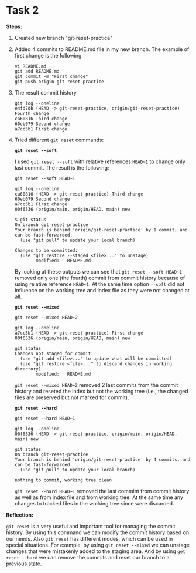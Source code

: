# Task 2


**Steps:**

1. Created new branch "git-reset-practice"

2. Added 4 commits to README.md file in my new branch. The example of first change is the following:
    ```
    vi README.md
    git add README.md
    git commit -m "First change"
    git push origin git-reset-practice
    ```

3. The result commit history

    ```
    git log --oneline
    e4fd7db (HEAD -> git-reset-practice, origin/git-reset-practice) Fourth change
    ca60816 Third change
    60eb079 Second change
    a7cc5b1 First change
    ```

4. Tried different `git reset` commands:

      **`git reset --soft`**

      I used `git reset --soft` with relative references `HEAD~1` to change only last commit. The resutl is the following:

      ```
      git reset --soft HEAD~1

      git log --oneline
      ca60816 (HEAD -> git-reset-practice) Third change
      60eb079 Second change
      a7cc5b1 First change
      00f6536 (origin/main, origin/HEAD, main) new
      ```

      ```
      $ git status
      On branch git-reset-practice
      Your branch is behind 'origin/git-reset-practice' by 1 commit, and can be fast-forwarded.
        (use "git pull" to update your local branch)

      Changes to be committed:
        (use "git restore --staged <file>..." to unstage)
              modified:   README.md
      ```

      By looking at these outputs we can see that `git reset --soft HEAD~1` removed only one (the fourth) commit from commit history because of using 
      relative reference `HEAD~1`. At the same time option `--soft` did not influence on the working tree and index file as they were not changed at all.

      **`git reset --mixed`**

      ```
      git reset --mixed HEAD~2

      git log --oneline
      a7cc5b1 (HEAD -> git-reset-practice) First change
      00f6536 (origin/main, origin/HEAD, main) new
      ```
      ```
      git status
      Changes not staged for commit:
        (use "git add <file>..." to update what will be committed)
        (use "git restore <file>..." to discard changes in working directory)
              modified:   README.md
      ```
      `git reset --mixed HEAD~2` removed 2 last commits from the commit history and reseted the index but not the working tree 
      (i.e., the changed files are preserved but not marked for commit).


      **`git reset --hard`**

      ```
      git reset --hard HEAD~1

      git log --oneline
      00f6536 (HEAD -> git-reset-practice, origin/main, origin/HEAD, main) new
      ```
      
      ```  
      git status
      On branch git-reset-practice
      Your branch is behind 'origin/git-reset-practice' by 4 commits, and can be fast-forwarded.
        (use "git pull" to update your local branch)

      nothing to commit, working tree clean
      ```

      `git reset --hard HEAD~1` removed the last commint from commit history as well as from index file and from working tree.
      At the same time any changes to tracked files in the working tree since <commit> were discarded.


**Reflection:**

`git reset` is a very useful and important tool for managing the commit history. By using this command we can modify the commit history based
on our needs. Also `git reset` has different modes, which can be used in special situations. For example, by using `git reset --mixed`
we can unstage changes that were mistakenly added to the staging area. And by using `get reset --hard` we can remove the commits 
and reset our branch to a previous state. 

